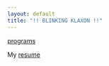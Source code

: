 ```yaml
---
layout: default
title: "!! BLINKING KLAXON !!"
---
```


[programs](/hacks.html)

My [resume](/uploads/resume.pdf)
